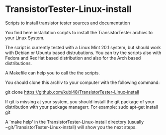 # TransistorTester-Linux-install
Scripts to install transistor tester sources and documentation 

You find here installation scripts to install
the TransistorTester archivs to your Linux System.

The script is currently tested with a Linux Mint 20.1 system,
but should work with Debian or Ubuntu based distrubutions. 
You can try the scripts also with Fedora and RedHat based
distribution and also for the Arch based distributions.

A Makefile can help you to call the the scripts.

You should clone this archiv to your computer with the following command:

git clone https://github.com/kubi48/TransistorTester-Linux-install

If git is missing at your system, you should install the git package
of your distribution with your package managerr. 
For example: sudo apt-get install git 

A 'make help' in the TransistorTester-Linux-install directory 
(usually ~git/TransistorTester-Linux-install) will show you the next steps.

